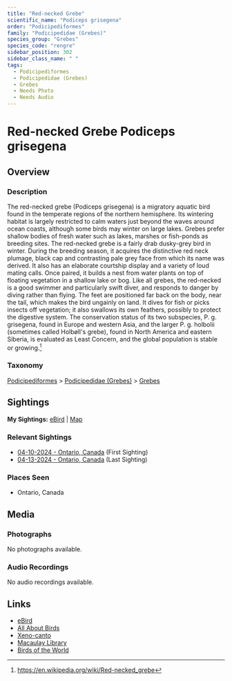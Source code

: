 ```yaml
---
title: "Red-necked Grebe"
scientific_name: "Podiceps grisegena"
order: "Podicipediformes"
family: "Podicipedidae (Grebes)"
species_group: "Grebes"
species_code: "rengre"
sidebar_position: 302
sidebar_class_name: " "
tags: 
  - Podicipediformes
  - Podicipedidae (Grebes)
  - Grebes
  - Needs Photo
  - Needs Audio
---
```


# Red-necked Grebe <span className='sci_name'>Podiceps grisegena</span>

## Overview

### Description
The red-necked grebe (Podiceps grisegena) is a migratory aquatic bird found in the temperate regions of the northern hemisphere. Its wintering habitat is largely restricted to calm waters just beyond the waves around ocean coasts, although some birds may winter on large lakes. Grebes prefer shallow bodies of fresh water such as lakes, marshes or fish-ponds as breeding sites.
The red-necked grebe is a fairly drab dusky-grey bird in winter. During the breeding season, it acquires the distinctive red neck plumage, black cap and contrasting pale grey face from which its name was derived. It also has an elaborate courtship display and a variety of loud mating calls. Once paired, it builds a nest from water plants on top of floating vegetation in a shallow lake or bog.
Like all grebes, the red-necked is a good swimmer and particularly swift diver, and responds to danger by diving rather than flying. The feet are positioned far back on the body, near the tail, which makes the bird ungainly on land. It dives for fish or picks insects off vegetation; it also swallows its own feathers, possibly to protect the digestive system. The conservation status of its two subspecies, P. g. grisegena, found in Europe and western Asia, and the larger P. g. holbolii (sometimes called Holbøll's grebe), found in North America and eastern Siberia, is evaluated as Least Concern, and the global population is stable or growing.[^1]

[^1]: https://en.wikipedia.org/wiki/Red-necked_grebe

### Taxonomy
[Podicipediformes](/tags/podicipediformes) > [Podicipedidae (Grebes)](/tags/podicipedidae-grebes) > [Grebes](/tags/grebes)


## Sightings

**My Sightings:** [eBird](https://ebird.org/lifelist?r=world&time=life&spp=rengre) | [Map](/map?species_code=rengre)

### Relevant Sightings

* [04-10-2024 - Ontario, Canada](https://ebird.org/checklist/S168071122) (First Sighting)
* [04-13-2024 - Ontario, Canada](https://ebird.org/checklist/S168448531) (Last Sighting)

### Places Seen

* Ontario, Canada



## Media
### Photographs
No photographs available.

### Audio Recordings
No audio recordings available.

## Links
* [eBird](https://ebird.org/species/rengre) 
* [All About Birds](https://www.allaboutbirds.org/guide/rengre) 
* [Xeno-canto](https://www.xeno-canto.org/species/podiceps-grisegena) 
* [Macaulay Library](https://search.macaulaylibrary.org/catalog?taxonCode=rengre&sort=rating_rank_desc)
* [Birds of the World](https://birdsoftheworld.org/bow/species/rengre)
